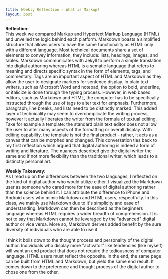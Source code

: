 ```yaml
---
title: Weekly Reflection - What is Markup?
layout: post
---
```

**Reflection:**<br/>
This week we compared Markup and Hypertext Markup Language (HTML) and unveiled the logic behind each platform. Markdown boasts a simplified structure that allows users to have the same functionality as HTML only with a different language. Most technical documents share a set of elements to convey information, they include: lists, headings, images, and tables. Markdown communicates with Jekyll to perform a simple translation into digital authoring whereas HTML is a sematic language that refers to meaning and directs specific syntax in the form of elements, tags, and commentary. Tags are an important aspect of HTML and Markdown as they allow the user to designate markers for sentence display. In plain text writers, such as Microsoft Word and notepad, the option to bold, underline, or italicize is done through the typing process. However, in web based editors, such as Markdown and HTML, the computer has to be specifically instructed through the use of tags to alter text for emphasis. Furthermore, paragraph, line breaks, and lists need to be distinctly marked. This added layer of technicality may seem to overcomplicate the writing process, however it actually liberates the writer from the formula of textual editing. Take for example a template: the standard plain text editor does not allow the user to alter many aspects of the formatting or overall display. With editing capability, the template is not the final product - rather, it acts as a canvas that can be morphed and changed. This conversation ties back to my first reflection which argued that digital authoring is indeed a form of writing and literature. The nuances described give the digital writer the same and if not more flexibility than the traditional writer, which leads to a distinctly personal art. <br/>

**Weekly Takeaway:**<br/>
As I read up on the differences between the two languages, I reflected on the kind of digital author who would utilize either. I visualized the Markdown user as someone who cared more for the ease of digital authoring rather than the science behind it. I can attribute the difference to iPhone and Android users who mimic Markdown and HTML users, respectfully. In this class, we mainly use Markdown due to it's simplicity and ease of understanding. Markdown can then be described as the beginners language whereas HTML requires a wider breadth of comprehension. It is not to say that Markdown cannot be leveraged by the "advanced" digital author or vice versa. More so, Markdown derives added benefit by the sure diversity of individuals who are able to use it.<br/> 
<br/>
I think it boils down to the thought process and personality of the digital author. Individuals who display more "activator" like tendencies (like myself) will want an end product that does not require the tediousness of computer language. HTML users must reflect the opposite. In the end, the same page can be built from HTML and Markdown, but yield the same end result. It comes down to the preference and thought process of the digital author to chose one from the other.
